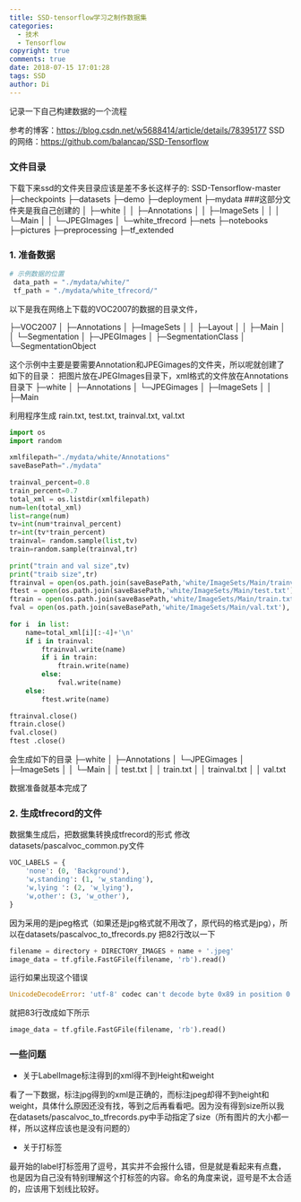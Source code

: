 ```yaml
---
title: SSD-tensorflow学习之制作数据集
categories:
  - 技术
  - Tensorflow
copyright: true
comments: true
date: 2018-07-15 17:01:28
tags: SSD
author: Di
---
```

记录一下自己构建数据的一个流程

参考的博客：https://blog.csdn.net/w5688414/article/details/78395177
SSD的网络：https://github.com/balancap/SSD-Tensorflow
<!--more-->
### 文件目录
下载下来ssd的文件夹目录应该是差不多长这样子的:
SSD-Tensorflow-master
├─checkpoints
├─datasets
├─demo
├─deployment
├─mydata ###这部分文件夹是我自己创建的
│  ├─white
│  │  ├─Annotations
│  │  ├─ImageSets
│  │  │  └─Main
│  │  └─JPEGImages
│  └─white_tfrecord
├─nets
├─notebooks
├─pictures
├─preprocessing
├─tf_extended

### 1. 准备数据

```python
# 示例数据的位置
 data_path = "./mydata/white/"
 tf_path = "./mydata/white_tfrecord/"
``` 
以下是我在网络上下载的VOC2007的数据的目录文件，

├─VOC2007
│  ├─Annotations
│  ├─ImageSets
│  │  ├─Layout
│  │  ├─Main
│  │  └─Segmentation
│  ├─JPEGImages
│  ├─SegmentationClass
│  └─SegmentationObject

这个示例中主要是要需要Annotation和JPEGimages的文件夹，所以呢就创建了如下的目录：
把图片放在JPEGImages目录下，xml格式的文件放在Annotations目录下
├─white
│  ├─Annotations
│  └─JPEGimages
│  ├─ImageSets
│  │  ├─Main

利用程序生成 rain.txt, test.txt, trainval.txt, val.txt
```python
import os
import random 
 
xmlfilepath="./mydata/white/Annotations"
saveBasePath="./mydata"
 
trainval_percent=0.8
train_percent=0.7
total_xml = os.listdir(xmlfilepath)
num=len(total_xml)  
list=range(num)  
tv=int(num*trainval_percent)  
tr=int(tv*train_percent)  
trainval= random.sample(list,tv)  
train=random.sample(trainval,tr)  
 
print("train and val size",tv)
print("traib size",tr)
ftrainval = open(os.path.join(saveBasePath,'white/ImageSets/Main/trainval.txt'), 'w')  
ftest = open(os.path.join(saveBasePath,'white/ImageSets/Main/test.txt'), 'w')  
ftrain = open(os.path.join(saveBasePath,'white/ImageSets/Main/train.txt'), 'w')  
fval = open(os.path.join(saveBasePath,'white/ImageSets/Main/val.txt'), 'w')  
 
for i  in list:  
    name=total_xml[i][:-4]+'\n'  
    if i in trainval:  
        ftrainval.write(name)  
        if i in train:  
            ftrain.write(name)  
        else:  
            fval.write(name)  
    else:  
        ftest.write(name)  
  
ftrainval.close()  
ftrain.close()  
fval.close()  
ftest .close()  
```
会生成如下的目录
├─white
│  ├─Annotations
│  └─JPEGimages
│  ├─ImageSets
│  │  └─Main
│  │          test.txt
│  │          train.txt
│  │          trainval.txt
│  │          val.txt

数据准备就基本完成了

### 2. 生成tfrecord的文件

数据集生成后，把数据集转换成tfrecord的形式
修改 datasets/pascalvoc_common.py文件
```python
VOC_LABELS = {
    'none': (0, 'Background'),
    'w,standing': (1, 'w_standing'),
    'w,lying ': (2, 'w_lying'),
    'w,other': (3, 'w_other'),
}
```

因为采用的是jpeg格式（如果还是jpg格式就不用改了，原代码的格式是jpg），所以在datasets/pascalvoc_to_tfrecords.py 把82行改以一下
```python
filename = directory + DIRECTORY_IMAGES + name + '.jpeg'
image_data = tf.gfile.FastGFile(filename, 'rb').read()
```
运行如果出现这个错误
```python
UnicodeDecodeError: 'utf-8' codec can't decode byte 0x89 in position 0: invalid start byte
```
就把83行改成如下所示

```python
image_data = tf.gfile.FastGFile(filename, 'rb').read()
```

### 一些问题

- 关于LabelImage标注得到的xml得不到Height和weight

看了一下数据，标注jpg得到的xml是正确的，而标注jpeg却得不到height和weight，具体什么原因还没有找，等到之后再看看吧。因为没有得到size所以我在datasets/pascalvoc_to_tfrecords.py中手动指定了size（所有图片的大小都一样，所以这样应该也是没有问题的）

- 关于打标签 

最开始的label打标签用了逗号，其实并不会报什么错，但是就是看起来有点蠢，也是因为自己没有特别理解这个打标签的内容。命名的角度来说，逗号是不太合适的，应该用下划线比较好。